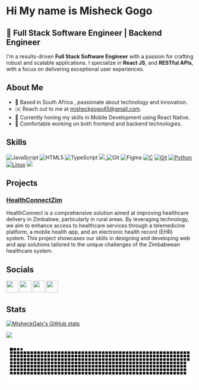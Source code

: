 Hi My name is Misheck Gogo
=======================================================================================================================================

🌟 Full Stack Software Engineer | Backend Engineer
-----------------

I'm a results-driven **Full Stack Software Engineer** with a passion for crafting robust and scalable applications. I specialize in **React JS**, and **RESTful APIs**, with a focus on delivering exceptional user experiences.


## About Me

- 🌟 Based in South Africa , passionate about technology and innovation.
- ✉️ Reach out to me at [misheckgogo45@gmail.com](mailto:misheckgogo45@gmail.com).
- 🚀 Currently honing my skills in Mobile Development using React Native.
- 🧠 Comfortable working on both frontend and backend technologies.

## Skills

<p align="left">
  <img src="https://raw.githubusercontent.com/danielcranney/readme-generator/main/public/icons/skills/javascript-colored.svg" width="36" height="36" alt="JavaScript" />
  <img src="https://raw.githubusercontent.com/danielcranney/readme-generator/main/public/icons/skills/html5-colored.svg" width="36" height="36" alt="HTML5" />
  <img src="https://raw.githubusercontent.com/danielcranney/readme-generator/main/public/icons/skills/typescript-colored.svg" width="36" height="36" alt="TypeScript" />
  <a href="https://skillicons.dev">
    <img src="https://skillicons.dev/icons?i=firebase,webpack,vite,docker,npm,redux" />
</a>
  <img src="https://raw.githubusercontent.com/danielcranney/readme-generator/main/public/icons/skills/git-colored.svg" width="36" height="36" alt="Git" />
  <img src="https://raw.githubusercontent.com/danielcranney/readme-generator/main/public/icons/skills/figma-colored.svg" width="36" height="36" alt="Figma" />
  <a href="https://docs.microsoft.com/en-us/cpp/?view=msvc-170" target="_blank" rel="noreferrer"><img src="https://raw.githubusercontent.com/danielcranney/readme-generator/main/public/icons/skills/c-colored.svg" width="36" height="36" alt="C" /></a>
  <a href="https://git-scm.com/" target="_blank" rel="noreferrer"><img src="https://raw.githubusercontent.com/danielcranney/readme-generator/main/public/icons/skills/git-colored.svg" width="36" height="36" alt="Git" /></a>
  <a href="https://www.python.org/" target="_blank" rel="noreferrer"><img src="https://raw.githubusercontent.com/danielcranney/readme-generator/main/public/icons/skills/python-colored.svg" width="36" height="36" alt="Python" /></a>
    <a href="https://www.linux.org" target="_blank" rel="noreferrer"><img src="https://raw.githubusercontent.com/danielcranney/readme-generator/main/public/icons/skills/linux-colored.svg" width="36" height="36" alt="Linux" /></a>
    <a href="https://skillicons.dev">
    <img src="https://skillicons.dev/icons?i=mysql,bash,git,vim" />
</a>
</p>


## Projects

### [HealthConnectZim](https://github.com/MisheckGalx/HealthConnect-Zim.git)

HealthConnect is a comprehensive solution aimed at improving healthcare delivery in Zimbabwe, particularly in rural areas. By leveraging technology, we aim to enhance access to healthcare services through a telemedicine platform, a mobile health app, and an electronic health record (EHR) system. This project showcases our skills in designing and developing web and app solutions tailored to the unique challenges of the Zimbabwean healthcare system.


## Socials

<p align="left">
  <a href="https://www.github.com/MisheckGalx" target="_blank"><img src="https://raw.githubusercontent.com/danielcranney/readme-generator/main/public/icons/socials/github.svg" width="32" height="32" /></a>
  <a href="http://www.instagram.com/kingboris28_" target="_blank"><img src="https://raw.githubusercontent.com/danielcranney/readme-generator/main/public/icons/socials/instagram.svg" width="32" height="32" /></a>
  <a href="https://www.linkedin.com/in/Misheck Gogo" target="_blank"><img src="https://raw.githubusercontent.com/danielcranney/readme-generator/main/public/icons/socials/linkedin.svg" width="32" height="32" /></a>
  <a href="https://www.twitter.com/kingboris28" target="_blank"><img src="https://raw.githubusercontent.com/danielcranney/readme-generator/main/public/icons/socials/twitter.svg" width="32" height="32" /></a>
</p>


## Stats

<a href="http://www.github.com/MisheckGalx"><img src="https://github-readme-stats.vercel.app/api?username=MisheckGalx&show_icons=true&hide=&count_private=true&title_color=0891b2&text_color=ffffff&icon_color=0891b2&bg_color=1c1917&hide_border=true&show_icons=true" alt="MisheckGalx's GitHub stats" /></a>

<a href="http://www.github.com/MisheckGalx"><img src="https://github-readme-streak-stats.herokuapp.com/?user=MisheckGalx&stroke=ffffff&background=1c1917&ring=0891b2&fire=0891b2&currStreakNum=ffffff&currStreakLabel=0891b2&sideNums=ffffff&sideLabels=ffffff&dates=ffffff&hide_border=true" /></a>

<p align="center">
 <img width="1000" src="assets/github-snake.svg" alt="snake"/>
</p>
